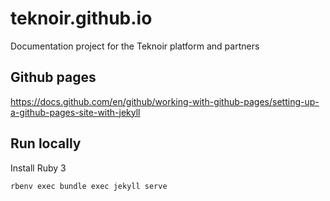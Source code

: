 # teknoir.github.io
Documentation project for the Teknoir platform and partners

## Github pages
https://docs.github.com/en/github/working-with-github-pages/setting-up-a-github-pages-site-with-jekyll

## Run locally
Install Ruby 3

```shell
rbenv exec bundle exec jekyll serve
```